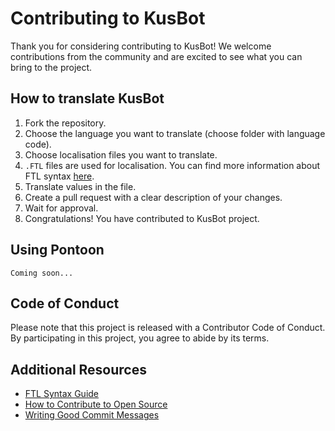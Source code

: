 # Contributing to KusBot

Thank you for considering contributing to KusBot! We welcome contributions from the community and are excited to see
what you can bring to the project.

## How to translate KusBot

1. Fork the repository.
2. Choose the language you want to translate (choose folder with language code).
3. Choose localisation files you want to translate.
4. `.FTL` files are used for localisation. You can find more information about FTL
   syntax [here](https://projectfluent.org/).
5. Translate values in the file.
6. Create a pull request with a clear description of your changes.
7. Wait for approval.
8. Congratulations! You have contributed to KusBot project.

## Using Pontoon

`Coming soon...
`

## Code of Conduct

Please note that this project is released with a Contributor Code of Conduct. By participating in this project, you
agree to abide by its terms.

## Additional Resources

- [FTL Syntax Guide](https://projectfluent.org/)
- [How to Contribute to Open Source](https://opensource.guide/how-to-contribute/)
- [Writing Good Commit Messages](https://chris.beams.io/posts/git-commit/)
